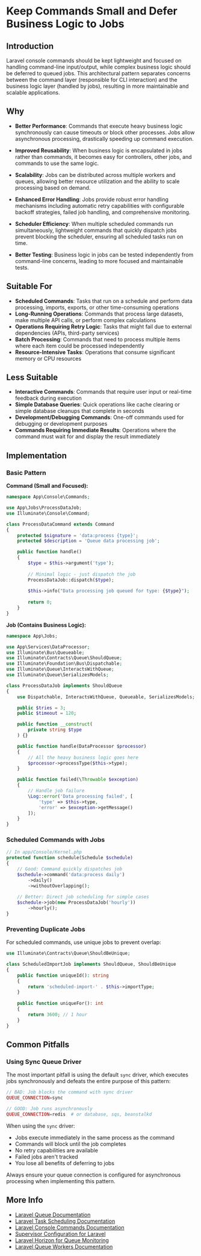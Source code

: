 # Keep Commands Small and Defer Business Logic to Jobs

<a name="introduction"></a>
## Introduction

Laravel console commands should be kept lightweight and focused on handling command-line input/output, while complex business logic should be deferred to queued jobs. This architectural pattern separates concerns between the command layer (responsible for CLI interaction) and the business logic layer (handled by jobs), resulting in more maintainable and scalable applications.

<a name="why"></a>
## Why

- **Better Performance**: Commands that execute heavy business logic synchronously can cause timeouts or block other processes. Jobs allow asynchronous processing, drastically speeding up command execution.

- **Improved Reusability**: When business logic is encapsulated in jobs rather than commands, it becomes easy for controllers, other jobs, and commands to use the same logic.

- **Scalability**: Jobs can be distributed across multiple workers and queues, allowing better resource utilization and the ability to scale processing based on demand.

- **Enhanced Error Handling**: Jobs provide robust error handling mechanisms including automatic retry capabilities with configurable backoff strategies, failed job handling, and comprehensive monitoring.

- **Scheduler Efficiency**: When multiple scheduled commands run simultaneously, lightweight commands that quickly dispatch jobs prevent blocking the scheduler, ensuring all scheduled tasks run on time.

- **Better Testing**: Business logic in jobs can be tested independently from command-line concerns, leading to more focused and maintainable tests.

<a name="suitable-for"></a>
## Suitable For

- **Scheduled Commands**: Tasks that run on a schedule and perform data processing, imports, exports, or other time-consuming operations
- **Long-Running Operations**: Commands that process large datasets, make multiple API calls, or perform complex calculations
- **Operations Requiring Retry Logic**: Tasks that might fail due to external dependencies (APIs, third-party services)
- **Batch Processing**: Commands that need to process multiple items where each item could be processed independently
- **Resource-Intensive Tasks**: Operations that consume significant memory or CPU resources

<a name="less-suitable"></a>
## Less Suitable

- **Interactive Commands**: Commands that require user input or real-time feedback during execution
- **Simple Database Queries**: Quick operations like cache clearing or simple database cleanups that complete in seconds
- **Development/Debugging Commands**: One-off commands used for debugging or development purposes
- **Commands Requiring Immediate Results**: Operations where the command must wait for and display the result immediately

<a name="implementation"></a>
## Implementation

### Basic Pattern

**Command (Small and Focused):**
```php
namespace App\Console\Commands;

use App\Jobs\ProcessDataJob;
use Illuminate\Console\Command;

class ProcessDataCommand extends Command
{
    protected $signature = 'data:process {type}';
    protected $description = 'Queue data processing job';

    public function handle()
    {
        $type = $this->argument('type');
        
        // Minimal logic - just dispatch the job
        ProcessDataJob::dispatch($type);
        
        $this->info("Data processing job queued for type: {$type}");
        
        return 0;
    }
}
```

**Job (Contains Business Logic):**
```php
namespace App\Jobs;

use App\Services\DataProcessor;
use Illuminate\Bus\Queueable;
use Illuminate\Contracts\Queue\ShouldQueue;
use Illuminate\Foundation\Bus\Dispatchable;
use Illuminate\Queue\InteractsWithQueue;
use Illuminate\Queue\SerializesModels;

class ProcessDataJob implements ShouldQueue
{
    use Dispatchable, InteractsWithQueue, Queueable, SerializesModels;

    public $tries = 3;
    public $timeout = 120;

    public function __construct(
        private string $type
    ) {}

    public function handle(DataProcessor $processor)
    {
        // All the heavy business logic goes here
        $processor->processType($this->type);
    }

    public function failed(\Throwable $exception)
    {
        // Handle job failure
        \Log::error('Data processing failed', [
            'type' => $this->type,
            'error' => $exception->getMessage()
        ]);
    }
}
```

### Scheduled Commands with Jobs

```php
// In app/Console/Kernel.php
protected function schedule(Schedule $schedule)
{
    // Good: Command quickly dispatches job
    $schedule->command('data:process daily')
        ->daily()
        ->withoutOverlapping();
    
    // Better: Direct job scheduling for simple cases
    $schedule->job(new ProcessDataJob('hourly'))
        ->hourly();
}
```

### Preventing Duplicate Jobs

For scheduled commands, use unique jobs to prevent overlap:

```php
use Illuminate\Contracts\Queue\ShouldBeUnique;

class ScheduledImportJob implements ShouldQueue, ShouldBeUnique
{
    public function uniqueId(): string
    {
        return 'scheduled-import-' . $this->importType;
    }
    
    public function uniqueFor(): int
    {
        return 3600; // 1 hour
    }
}
```

<a name="common-pitfalls"></a>
## Common Pitfalls

### Using Sync Queue Driver
The most important pitfall is using the default `sync` driver, which executes jobs synchronously and defeats the entire purpose of this pattern:

```php
// BAD: Job blocks the command with sync driver
QUEUE_CONNECTION=sync

// GOOD: Job runs asynchronously
QUEUE_CONNECTION=redis  # or database, sqs, beanstalkd
```

When using the `sync` driver:
- Jobs execute immediately in the same process as the command
- Commands will block until the job completes
- No retry capabilities are available
- Failed jobs aren't tracked
- You lose all benefits of deferring to jobs

Always ensure your queue connection is configured for asynchronous processing when implementing this pattern.

<a name="more-info"></a>
## More Info

- [Laravel Queue Documentation](https://laravel.com/docs/queues)
- [Laravel Task Scheduling Documentation](https://laravel.com/docs/scheduling)
- [Laravel Console Commands Documentation](https://laravel.com/docs/artisan)
- [Supervisor Configuration for Laravel](https://laravel.com/docs/queues#supervisor-configuration)
- [Laravel Horizon for Queue Monitoring](https://laravel.com/docs/horizon)
- [Laravel Queue Workers Documentation](https://laravel.com/docs/queues#running-the-queue-worker)